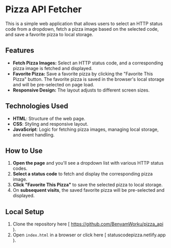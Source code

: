 # Pizza API Fetcher

This is a simple web application that allows users to select an HTTP status code from a dropdown, fetch a pizza image based on the selected code, and save a favorite pizza to local storage.

## Features
- **Fetch Pizza Images:** Select an HTTP status code, and a corresponding pizza image is fetched and displayed.
- **Favorite Pizza:** Save a favorite pizza by clicking the "Favorite This Pizza" button. The favorite pizza is saved in the browser's local storage and will be pre-selected on page load.
- **Responsive Design:** The layout adjusts to different screen sizes.

## Technologies Used
- **HTML**: Structure of the web page.
- **CSS**: Styling and responsive layout.
- **JavaScript**: Logic for fetching pizza images, managing local storage, and event handling.

## How to Use
1. **Open the page** and you'll see a dropdown list with various HTTP status codes.
2. **Select a status code** to fetch and display the corresponding pizza image.
3. **Click "Favorite This Pizza"** to save the selected pizza to local storage.
4. On **subsequent visits**, the saved favorite pizza will be pre-selected and displayed.

## Local Setup
1. Clone the repository here [ https://github.com/BenyamWorku/pizza_api ).
2. Open `index.html` in a browser or click here [ statuscodepizza.netlify.app ).
